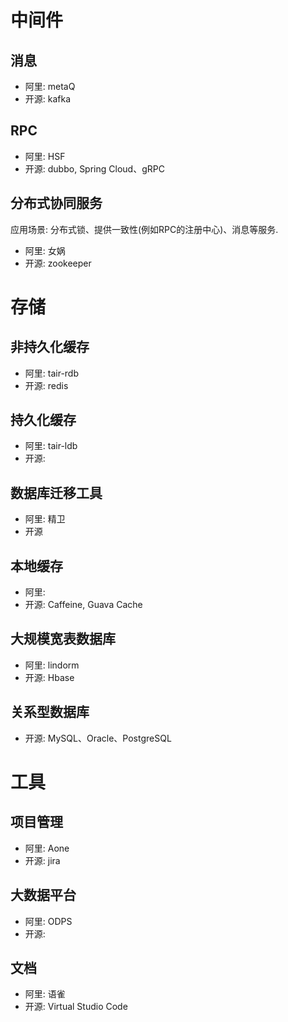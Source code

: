 # 中间件

## 消息
* 阿里: metaQ
* 开源: kafka

## RPC
* 阿里: HSF
* 开源: dubbo, Spring Cloud、gRPC

## 分布式协同服务
应用场景: 分布式锁、提供一致性(例如RPC的注册中心)、消息等服务.
* 阿里: 女娲
* 开源: zookeeper


# 存储
## 非持久化缓存
* 阿里: tair-rdb
* 开源: redis

## 持久化缓存
* 阿里: tair-ldb
* 开源: 

## 数据库迁移工具
* 阿里: 精卫
* 开源

## 本地缓存
* 阿里: 
* 开源: Caffeine, Guava Cache

## 大规模宽表数据库
* 阿里: lindorm
* 开源: Hbase

## 关系型数据库
* 开源: MySQL、Oracle、PostgreSQL
  



# 工具
## 项目管理
* 阿里: Aone
* 开源: jira

## 大数据平台
* 阿里: ODPS
* 开源: 

## 文档
* 阿里: 语雀
* 开源: Virtual Studio Code